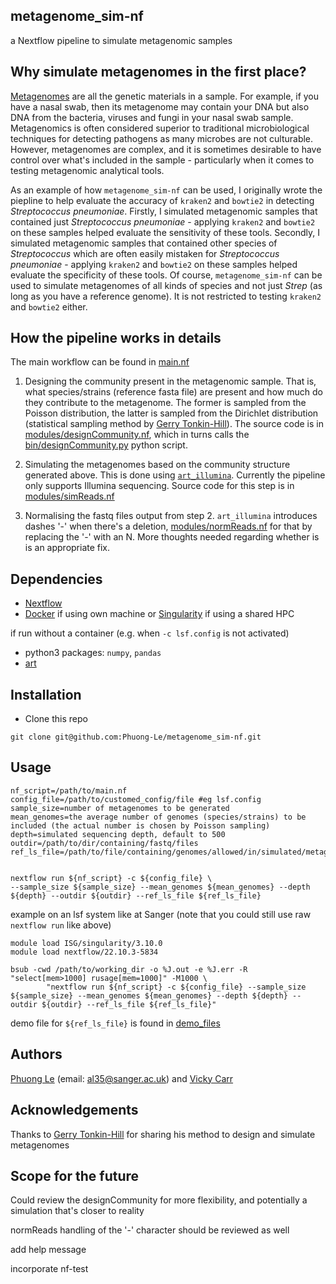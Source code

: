 ## metagenome_sim-nf 
a Nextflow pipeline to simulate metagenomic samples 

## Why simulate metagenomes in the first place?
[Metagenomes](https://en.wikipedia.org/wiki/Metagenomics) are all the genetic materials in a sample. For example, if you have a nasal swab, then its metagenome may contain your DNA but also DNA from the bacteria, viruses and fungi in your nasal swab sample. Metagenomics is often considered superior to traditional microbiological techniques for detecting pathogens as many microbes are not culturable. However, metagenomes are complex, and it is sometimes desirable to have control over what's included in the sample - particularly when it comes to testing metagenomic analytical tools. 

As an example of how `metagenome_sim-nf` can be used, I originally wrote the piepline to help evaluate the accuracy of `kraken2` and `bowtie2` in detecting *Streptococcus pneumoniae*. Firstly, I simulated metagenomic samples that contained just *Streptococcus pneumoniae* - applying `kraken2` and `bowtie2` on these samples helped evaluate the sensitivity of these tools. Secondly, I simulated metagenomic samples that contained other species of *Streptococcus* which are often easily mistaken for *Streptococcus pneumoniae* - applying `kraken2` and `bowtie2` on these samples helped evaluate the specificity of these tools. Of course, `metagenome_sim-nf` can be used to simulate metagenomes of all kinds of species and not just *Strep* (as long as you have a reference genome). It is not restricted to testing `kraken2` and `bowtie2` either. 


## How the pipeline works in details
The main workflow can be found in [main.nf](https://github.com/Phuong-Le/metagenome_sim-nf/blob/main/main.nf)

1. Designing the community present in the metagenomic sample. That is, what species/strains (reference fasta file) are present and how much do they contribute to the metagenome. The former is sampled from the Poisson distribution, the latter is sampled from the Dirichlet distribution (statistical sampling method by [Gerry Tonkin-Hill](https://github.com/gtonkinhill)). The source code is in [modules/designCommunity.nf](https://github.com/Phuong-Le/metagenome_sim-nf/blob/main/modules/designCommunity.nf), which in turns calls the [bin/designCommunity.py](https://github.com/Phuong-Le/metagenome_sim-nf/blob/main/bin/designCommunity.py) python script.

2. Simulating the metagenomes based on the community structure generated above. This is done using [`art_illumina`](https://www.niehs.nih.gov/research/resources/software/biostatistics/art/index.cfm). Currently the pipeline only supports Illumina sequencing. Source code for this step is in [modules/simReads.nf](https://github.com/Phuong-Le/metagenome_sim-nf/blob/main/modules/simReads.nf)

3. Normalising the fastq files output from step 2. `art_illumina` introduces dashes '-' when there's a deletion, [modules/normReads.nf](https://github.com/Phuong-Le/metagenome_sim-nf/blob/main/modules/normReads.nf) for that by replacing the '-' with an N. More thoughts needed regarding whether is is an appropriate fix.


## Dependencies
- [Nextflow](https://www.nextflow.io/)
- [Docker](https://www.docker.com/) if using own machine or [Singularity](https://sylabs.io/singularity/) if using a shared HPC

if run without a container (e.g. when `-c lsf.config` is not activated)
- python3 packages: `numpy`, `pandas`
- [art](https://www.niehs.nih.gov/research/resources/software/biostatistics/art/index.cfm)


## Installation
- Clone this repo
``` 
git clone git@github.com:Phuong-Le/metagenome_sim-nf.git
```


## Usage
```
nf_script=/path/to/main.nf
config_file=/path/to/customed_config/file #eg lsf.config
sample_size=number of metagenomes to be generated
mean_genomes=the average number of genomes (species/strains) to be included (the actual number is chosen by Poisson sampling)
depth=simulated sequencing depth, default to 500
outdir=/path/to/dir/containing/fastq/files
ref_ls_file=/path/to/file/containing/genomes/allowed/in/simulated/metagenome


nextflow run ${nf_script} -c ${config_file} \
--sample_size ${sample_size} --mean_genomes ${mean_genomes} --depth ${depth} --outdir ${outdir} --ref_ls_file ${ref_ls_file}
```

example on an lsf system like at Sanger (note that you could still use raw `nextflow run` like above)
```
module load ISG/singularity/3.10.0
module load nextflow/22.10.3-5834

bsub -cwd /path/to/working_dir -o %J.out -e %J.err -R "select[mem>1000] rusage[mem=1000]" -M1000 \
        "nextflow run ${nf_script} -c ${config_file} --sample_size ${sample_size} --mean_genomes ${mean_genomes} --depth ${depth} --outdir ${outdir} --ref_ls_file ${ref_ls_file}"
```

demo file for `${ref_ls_file}` is found in [demo_files](https://github.com/Phuong-Le/metagenome_sim-nf/blob/main/demo_files/ref_ls.txt)


## Authors 
[Phuong Le](https://github.com/Phuong-Le) (email: al35@sanger.ac.uk) and [Vicky Carr](https://github.com/blue-moon22)

## Acknowledgements
Thanks to [Gerry Tonkin-Hill](https://github.com/gtonkinhill) for sharing his method to design and simulate metagenomes

## Scope for the future
Could review the designCommunity for more flexibility, and potentially a simulation that's closer to reality 

normReads handling of the '-' character should be reviewed as well

add help message

incorporate nf-test